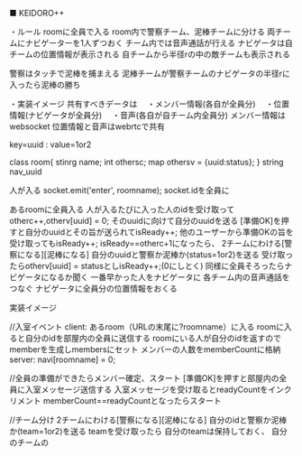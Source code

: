 ■ KEIDORO++

・ルール
roomに全員で入る
room内で警察チーム、泥棒チームに分ける
両チームにナビゲーターを1人ずつおく
チーム内では音声通話が行える
ナビゲータは自チームの位置情報が表示される
自チームから半径rの中の敵チームも表示される

警察はタッチで泥棒を捕まえる
泥棒チームが警察チームのナビゲータの半径rに入ったら泥棒の勝ち

・実装イメージ
共有すべきデータは
　・メンバー情報(各自が全員分)
　・位置情報(ナビゲータが全員分)
　・音声(各自が自チーム内全員分)
メンバー情報はwebsocket
位置情報と音声はwebrtcで共有

key=uuid : value=1or2

class room{
  stinrg name;
  int othersc;
  map othersv = {uuid:status};
}
string nav_uuid


人が入る
socket.emit('enter', roomname);
socket.idを全員に

あるroomに全員入る
人が入るたびに入った人のidを受け取ってotherc++,otherv[uuid] = 0;
そのuuidに向けて自分のuuidを送る
[準備OK]を押すと自分のuuidとその旨が送られてisReady++;
他のユーザーから準備OKの旨を受け取ってもisReady++;
isReady==otherc+1になったら、
2チームにわける[警察になる][泥棒になる]
自分のuuidと警察か泥棒か(status=1or2)を送る
受け取ったらotherv[uuid] = statusとしisReady++;(0にしとく)
同様に全員そろったらナビゲータになるか聞く
一番早かった人をナビゲータに
各チーム内の音声通話をつなぐ
ナビゲータに全員分の位置情報をおくる










実装イメージ

//入室イベント
client:
あるroom（URLの末尾に?roomname）に入る
roomに入ると自分のidを部屋内の全員に送信する
roomにいる人が自分のidを返すのでmemberを生成しmembersにセット
メンバーの人数をmemberCountに格納
server:
navi[roomname] = 0;


//全員の準備ができたらメンバー確定、スタート
[準備OK]を押すと部屋内の全員に入室メッセージ送信する
入室メッセージを受け取るとreadyCountをインクリメント
memberCount==readyCountとなったらスタート

//チーム分け
2チームにわける[警察になる][泥棒になる]
自分のidと警察か泥棒か(team=1or2)を送る
teamを受け取ったら
自分のteamは保持しておく、
自分のチームの



























